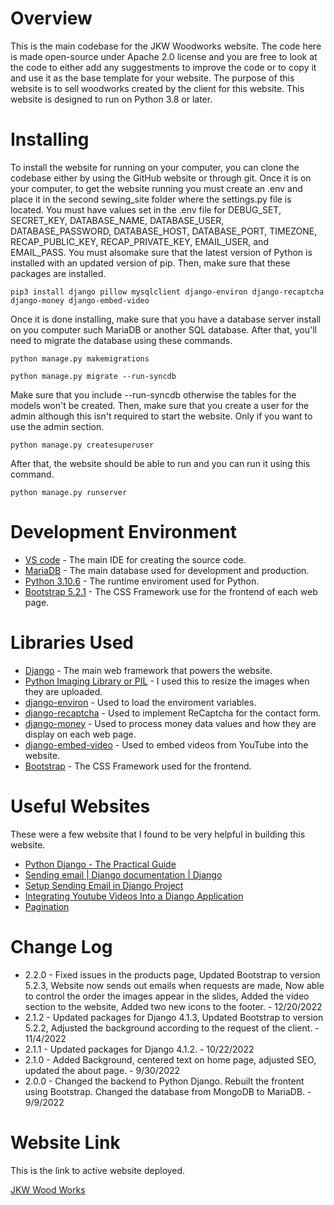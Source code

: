 # Overview
This is the main codebase for the JKW Woodworks website. The code here is made open-source
under Apache 2.0 license and you are free to look at the code to either add any suggestments to
improve the code or to copy it and use it as the base template for your website. The purpose
of this website is to sell woodworks created by the client for this website.
This website is designed to run on Python 3.8 or later.


# Installing
To install the website for running on your computer, you can clone the codebase either by
using the GitHub website or through git. Once it is on your computer, to get the website
running you must create an .env and place it in the second sewing_site folder where the settings.py
file is located. You must have values set in the .env file for DEBUG_SET, SECRET_KEY, DATABASE_NAME,
DATABASE_USER, DATABASE_PASSWORD, DATABASE_HOST, DATABASE_PORT, TIMEZONE, RECAP_PUBLIC_KEY, 
RECAP_PRIVATE_KEY, EMAIL_USER, and EMAIL_PASS. You must alsomake sure that the latest version of Python is installed with an
updated version of pip. Then, make sure that these packages are installed.
```
pip3 install django pillow mysqlclient django-environ django-recaptcha django-money django-embed-video
```
Once it is done installing, make sure that you have a database server install on you computer
such MariaDB or another SQL database. After that, you'll need to migrate the database using
these commands.
```
python manage.py makemigrations
```
```
python manage.py migrate --run-syncdb
```
Make sure that you include --run-syncdb otherwise the tables for the models won't be created.
Then, make sure that you create a user for the admin although this isn't required to start
the website. Only if you want to use the admin section.
```
python manage.py createsuperuser
```
After that, the website should be able to run and you can run it using this command.
```
python manage.py runserver
```


# Development Environment
* [VS code](https://code.visualstudio.com/) - The main IDE for creating the source code.
* [MariaDB](https://mariadb.org/) - The main database used for development and production.
* [Python 3.10.6](https://www.python.org/) - The runtime enviroment used for Python.
* [Bootstrap 5.2.1](https://getbootstrap.com/docs/5.2/getting-started/introduction/) - The CSS Framework use for the frontend of each web page.


# Libraries Used
* [Django](https://www.djangoproject.com/) - The main web framework that powers the website.
* [Python Imaging Library or PIL](https://python-pillow.org/) - I used this to resize the images when they are uploaded.
* [django-environ](https://django-environ.readthedocs.io/en/latest/) - Used to load the enviroment variables.
* [django-recaptcha](https://github.com/torchbox/django-recaptcha) - Used to implement ReCaptcha for the contact form.
* [django-money](https://django-money.readthedocs.io/en/stable/) - Used to process money data values and how they are display on each web page.
* [django-embed-video](https://django-embed-video.readthedocs.io/en/latest/) - Used to embed videos from YouTube into the website.
* [Bootstrap](https://getbootstrap.com/) - The CSS Framework used for the frontend.


# Useful Websites
These were a few website that I found to be very helpful in building this website.

* [Python Django - The Practical Guide](https://www.udemy.com/share/104wQs3@RslbiNqsmO9a3w8M7W1O6VrwpLagNEYjMZD12G0NKmY3VKk0391vZ1EhRKe6fyIiUw==/)
* [Sending email | Django documentation | Django](https://docs.djangoproject.com/en/4.1/topics/email/)
* [Setup Sending Email in Django Project](https://www.geeksforgeeks.org/setup-sending-email-in-django-project/)
* [Integrating Youtube Videos Into a Django Application](https://www.section.io/engineering-education/integrating-youtube-videos-into-a-django-application/)
* [Pagination](https://docs.djangoproject.com/en/4.1/topics/pagination/)

# Change Log
* 2.2.0 - Fixed issues in the products page, Updated Bootstrap to version 5.2.3, Website now sends out emails when requests are made, Now able to control the order the images appear in the slides, Added the video section to the website, Added two new icons to the footer. - 12/20/2022
* 2.1.2 - Updated packages for Django 4.1.3, Updated Bootstrap to version 5.2.2, Adjusted the background according to the request of the client. - 11/4/2022
* 2.1.1 - Updated packages for Django 4.1.2. - 10/22/2022
* 2.1.0 - Added Background, centered text on home page, adjusted SEO, updated the about page. - 9/30/2022
* 2.0.0 - Changed the backend to Python Django. Rebuilt the frontent using Bootstrap. Changed the database from MongoDB to MariaDB. - 9/9/2022

# Website Link
This is the link to active website deployed.

[JKW Wood Works](https://www.jkwwoodworks.com/)